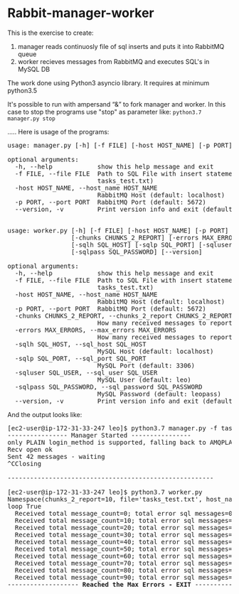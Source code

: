 # Rabbit-manager-worker

This is the exercise to create:
1. manager reads continuosly file of sql inserts and puts it into RabbitMQ queue
2. worker recieves messages from RabbitMQ and executes SQL's in MySQL DB

The work done using Python3 asyncio library.
It requires at minimum python3.5

It's possible to run with ampersand “&” to fork manager and worker.
In this case to stop the programs use "stop" as parameter like: <code>python3.7 manager.py stop</code>

.....
Here is usage of the programs:
<pre>
usage: manager.py [-h] [-f FILE] [-host HOST_NAME] [-p PORT] [--version]

optional arguments:
  -h, --help            show this help message and exit
  -f FILE, --file FILE  Path to SQL File with insert statements (default:
                        tasks_test.txt)
  -host HOST_NAME, --host_name HOST_NAME
                        RabbitMQ Host (default: localhost)
  -p PORT, --port PORT  RabbitMQ Port (default: 5672)
  --version, -v         Print version info and exit (default: False)


usage: worker.py [-h] [-f FILE] [-host HOST_NAME] [-p PORT]
                 [-chunks CHUNKS_2_REPORT] [-errors MAX_ERRORS]
                 [-sqlh SQL_HOST] [-sqlp SQL_PORT] [-sqluser SQL_USER]
                 [-sqlpass SQL_PASSWORD] [--version]

optional arguments:
  -h, --help            show this help message and exit
  -f FILE, --file FILE  Path to SQL File with insert statements (default:
                        tasks_test.txt)
  -host HOST_NAME, --host_name HOST_NAME
                        RabbitMQ Host (default: localhost)
  -p PORT, --port PORT  RabbitMQ Port (default: 5672)
  -chunks CHUNKS_2_REPORT, --chunks_2_report CHUNKS_2_REPORT
                        How many received messages to report (default: 10)
  -errors MAX_ERRORS, --max_errors MAX_ERRORS
                        How many received messages to report (default: 5)
  -sqlh SQL_HOST, --sql_host SQL_HOST
                        MySQL Host (default: localhost)
  -sqlp SQL_PORT, --sql_port SQL_PORT
                        MySQL Port (default: 3306)
  -sqluser SQL_USER, --sql_user SQL_USER
                        MySQL User (default: leo)
  -sqlpass SQL_PASSWORD, --sql_password SQL_PASSWORD
                        MySQL Password (default: leopass)
  --version, -v         Print version info and exit (default: False)
</pre>

And the output looks like:
<pre>
[ec2-user@ip-172-31-33-247 leo]$ python3.7 manager.py -f task_errors.txt 
---------------- Manager Started ----------------
only PLAIN login_method is supported, falling back to AMQPLAIN
Recv open ok
Sent 42 messages - waiting
^CClosing

-------------------------------------------------------

[ec2-user@ip-172-31-33-247 leo]$ python3.7 worker.py 
Namespace(chunks_2_report=10, file='tasks_test.txt', host_name='localhost', <b>max_errors=5</b>, port='5672
loop True
  Received total message_count=0; total error sql messages=0 
  Received total message_count=10; total error sql messages=0 
  Received total message_count=20; total error sql messages=0 
  Received total message_count=30; total error sql messages=1 
  Received total message_count=40; total error sql messages=1 
  Received total message_count=50; total error sql messages=1 
  Received total message_count=60; total error sql messages=2 
  Received total message_count=70; total error sql messages=3 
  Received total message_count=80; total error sql messages=3 
  Received total message_count=90; total error sql messages=4 
------------------- <b>Reached the Max Errors - EXIT</b> ---------------------
</pre>

